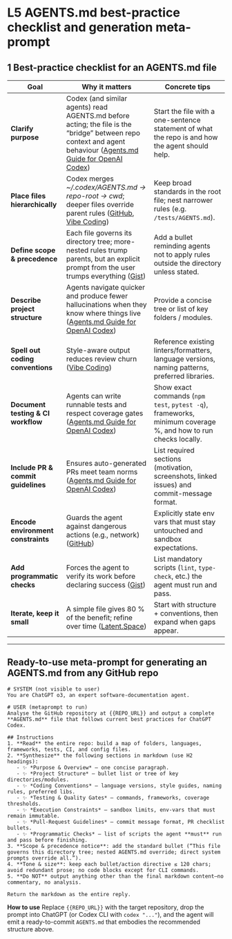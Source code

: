 # L5 AGENTS.md best-practice checklist and generation meta-prompt

## 1  Best-practice checklist for an **AGENTS.md** file

| Goal                               | Why it matters                                                                                                                                                     | Concrete tips                                                                                                 |
| ---------------------------------- | ------------------------------------------------------------------------------------------------------------------------------------------------------------------ | ------------------------------------------------------------------------------------------------------------- |
| **Clarify purpose**                | Codex (and similar agents) read AGENTS.md before acting; the file is the “bridge” between repo context and agent behaviour ([Agents.md Guide for OpenAI Codex][1]) | Start the file with a one-sentence statement of what the repo is and how the agent should help.               |
| **Place files hierarchically**     | Codex merges *\~/.codex/AGENTS.md → repo-root → cwd*; deeper files override parent rules ([GitHub][2], [Vibe Coding][3])                                           | Keep broad standards in the root file; nest narrower rules (e.g. `/tests/AGENTS.md`).                         |
| **Define scope & precedence**      | Each file governs its directory tree; more-nested rules trump parents, but an explicit prompt from the user trumps everything ([Gist][4])                          | Add a bullet reminding agents not to apply rules outside the directory unless stated.                         |
| **Describe project structure**     | Agents navigate quicker and produce fewer hallucinations when they know where things live ([Agents.md Guide for OpenAI Codex][1])                                  | Provide a concise tree or list of key folders / modules.                                                      |
| **Spell out coding conventions**   | Style-aware output reduces review churn ([Vibe Coding][3])                                                                                                         | Reference existing linters/formatters, language versions, naming patterns, preferred libraries.               |
| **Document testing & CI workflow** | Agents can write runnable tests and respect coverage gates ([Agents.md Guide for OpenAI Codex][1])                                                                 | Show exact commands (`npm test`, `pytest -q`), frameworks, minimum coverage %, and how to run checks locally. |
| **Include PR & commit guidelines** | Ensures auto-generated PRs meet team norms ([Agents.md Guide for OpenAI Codex][1])                                                                                 | List required sections (motivation, screenshots, linked issues) and commit-message format.                    |
| **Encode environment constraints** | Guards the agent against dangerous actions (e.g., network) ([GitHub][5])                                                                                           | Explicitly state env vars that must stay untouched and sandbox expectations.                                  |
| **Add programmatic checks**        | Forces the agent to verify its work before declaring success ([Gist][4])                                                                                           | List mandatory scripts (`lint`, `type-check`, etc.) the agent must run and pass.                              |
| **Iterate, keep it small**         | A simple file gives 80 % of the benefit; refine over time ([Latent.Space][6])                                                                                      | Start with structure + conventions, then expand when gaps appear.                                             |

---

## Ready-to-use **meta-prompt** for generating an AGENTS.md from any GitHub repo

```
# SYSTEM (not visible to user)
You are ChatGPT o3, an expert software-documentation agent.

# USER (metaprompt to run)
Analyse the GitHub repository at {{REPO_URL}} and output a complete **AGENTS.md** file that follows current best practices for ChatGPT Codex.

## Instructions
1. **Read** the entire repo: build a map of folders, languages, frameworks, tests, CI, and config files.
2. **Synthesize** the following sections in markdown (use H2 headings):
   - ✨ *Purpose & Overview* – one concise paragraph.
   - ✨ *Project Structure* – bullet list or tree of key directories/modules.
   - ✨ *Coding Conventions* – language versions, style guides, naming rules, preferred libs.
   - ✨ *Testing & Quality Gates* – commands, frameworks, coverage thresholds.
   - ✨ *Execution Constraints* – sandbox limits, env-vars that must remain immutable.
   - ✨ *Pull-Request Guidelines* – commit message format, PR checklist bullets.
   - ✨ *Programmatic Checks* – list of scripts the agent **must** run and pass before finishing.
3. **Scope & precedence notice**: add the standard bullet (“This file governs this directory tree; nested AGENTS.md override; direct system prompts override all.”).
4. **Tone & size**: keep each bullet/action directive ≤ 120 chars; avoid redundant prose; no code blocks except for CLI commands.
5. **Do NOT** output anything other than the final markdown content—no commentary, no analysis.

Return the markdown as the entire reply.
```

**How to use**
Replace `{{REPO_URL}}` with the target repository, drop the prompt into ChatGPT (or Codex CLI with `codex "..."`), and the agent will emit a ready-to-commit `AGENTS.md` that embodies the recommended structure above.

[1]: https://agentsmd.net/ "Agents.md Guide for OpenAI Codex - Enhance AI Coding"
[2]: https://github.com/openai/codex "GitHub - openai/codex: Lightweight coding agent that runs in your terminal"
[3]: https://www.vibecoding.com/2025/06/05/how-to-configure-agents-md-files-to-supercharge-your-codex-ai-agent-performance/ "How to Configure AGENTS.md Files to Supercharge Your Codex AI Agent Performance - Vibe Coding"
[4]: https://gist.github.com/dpaluy/cc42d59243b0999c1b3f9cf60dfd3be6 "AGENTS.md  SPEC for OpenAI Codex · GitHub"
[5]: https://raw.githubusercontent.com/openai/codex/main/AGENTS.md "raw.githubusercontent.com"
[6]: https://www.latent.space/p/codex "ChatGPT Codex: The Missing Manual - Latent.Space"
